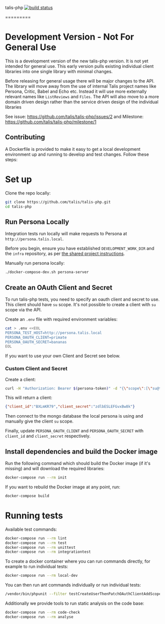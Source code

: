 talis-php [![build status](https://travis-ci.org/talis/talis-php.svg?branch=master)](https://travis-ci.org/talis/talis-php)

=========

# Development Version - Not For General Use

This is a development version of the new talis-php version. It is not yet intended for general use.
This early version pulls existing individual client libraries into one single library with minimal
changes.

Before releasing for general usage there will be major changes to the API. The library will move
away from the use of internal Talis project names like Persona, Critic, Babel and Echo etc.
Instead it will use more externally relevant names like ```ListReviews``` and ```Files```.
The API will also move to a more domain driven design rather than the service driven design
of the individual libraries

See issue: https://github.com/talis/talis-php/issues/2 and Milestone: https://github.com/talis/talis-php/milestone/1

## Contributing

A Dockerfile is provided to make it easy to get a local development environment
up and running to develop and test changes. Follow these steps:

# Set up

Clone the repo locally:

```bash
git clone https://github.com/talis/talis-php.git
cd talis-php
```

## Run Persona Locally

Integration tests run locally will make requests to Persona at `http://persona.talis.local`.

Before you begin, ensure you have established `DEVELOPMENT_WORK_DIR` and the `infra` repository, as per [the shared project instructions](https://github.com/talis/infra/wiki).

Manually run persona locally:

```bash
./docker-compose-dev.sh persona-server
```

## Create an OAuth Client and Secret

To run talis-php tests, you need to specify an oauth client and secret to use. This client should have `su` scope. It's not possible to create a client with `su` scope via the API.

Create an `.env` file with required environment variables:

```bash
cat > .env <<EOL
PERSONA_TEST_HOST=http://persona.talis.local
PERSONA_OAUTH_CLIENT=primate
PERSONA_OAUTH_SECRET=bananas
EOL
```

If you want to use your own Client and Secret see below.

### Custom Client and Secret

Create a client:

```bash
curl -H "Authorization: Bearer $(persona-token)" -d "{\"scope\":[\"su@test\"]}" http://persona.talis.local/clients
```

This will return a client:

```json
{"client_id":"BXLmKR79","client_secret":"zdlbESLEFGvxBw8k"}
```

Then connect to the mongo database the local persona is using and manually give the client `su` scope.

Finally, update `PERSONA_OAUTH_CLIENT` and `PERSONA_OAUTH_SECRET` with `client_id` and `client_secret` respectively.

## Install dependencies and build the Docker image

Run the following command which should build the Docker image (if it's missing) and will download the required libraries:

```bash
docker-compose run --rm init
```

If you want to rebuild the Docker image at any point, run:

```bash
docker-compose build
```

# Running tests

Available test commands:

```bash
docker-compose run --rm lint
docker-compose run --rm test
docker-compose run --rm unittest
docker-compose run --rm integrationtest
```

To create a docker container where you can run commands directly, for example to run individual tests:

```bash
docker-compose run --rm local-dev
```

You can then run ant commands individually or run individual tests:

```bash
/vendor/bin/phpunit --filter testCreateUserThenPatchOAuthClientAddScope test/integration/
```

Additionally we provide tools to run static analysis on the code base:

```bash
docker-compose run --rm code-check
docker-compose run --rm analyse
```
